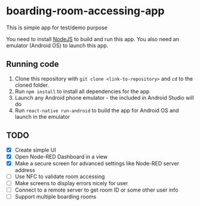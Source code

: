# boarding-room-accessing-app

This is simple app for test/demo purpose

You need to install [NodeJS](https://nodejs.org/en/download/) to build and run this app. You also need an emulator (Android OS) to launch this app.

## Running code

1. Clone this repository with `git clone <link-to-repository>` and `cd` to the cloned folder.
2. Run `npm install` to install all dependencies for the app
3. Launch any Android phone emulator - the included in Android Studio will do
4. Run `react-native run-android` to build the app for Android OS and launch in the emulator

## TODO

- [x] Create simple UI
- [x] Open Node-RED Dashboard in a view
- [x] Make a secure screen for advanced settings like Node-RED server address
- [ ] Use NFC to validate room accessing
- [ ] Make screens to display errors nicely for user
- [ ] Connect to a remote server to get room ID or some other user info
- [ ] Support multiple boarding rooms

